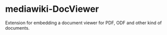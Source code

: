 mediawiki-DocViewer
===================

Extension for embedding a document viewer for PDF, ODF and other kind of documents.
